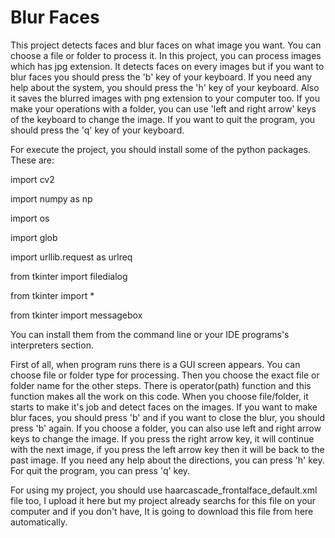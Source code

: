 # Blur Faces

This project detects faces and blur faces on what image you want. You can choose a file or folder to process it. In this project, you can process images which has jpg extension. It detects faces on every images but if you want to blur faces you should press the 'b' key of your keyboard. If you need any help about the system, you should press the 'h' key of your keyboard. Also it saves the blurred images with png extension to your computer too. If you make your operations with a folder, you can use 'left and right arrow' keys of the keyboard to change the image. If you want to quit the program, you should press the 'q' key of your keyboard.

For execute the project, you should install some of the python packages. These are:

import cv2

import numpy as np

import os

import glob

import urllib.request as urlreq

from tkinter import filedialog

from tkinter import *

from tkinter import messagebox

You can install them  from the command line or your IDE programs's interpreters section.

First of all, when program runs there is a GUI screen appears. You can choose file or folder type for processing. Then you choose the exact file or folder name for the other steps. There is operator(path) function and this function makes all the work on this code. When you choose file/folder, it starts to make it's job and detect faces on the images. If you want to make blur faces, you should press 'b' and if you want to close the blur, you should press 'b' again. If you choose a folder, you can also use left and right arrow keys to change the image. If you press the right arrow key, it will continue with the next image, if you press the left arrow key then it will be back to the past image. If you need any help about the directions, you can press 'h' key. For quit the program, you can press 'q' key.

For using my project, you should use haarcascade_frontalface_default.xml file too, I upload it here but my project already searchs for this file on your computer and if you don't have, It is going to download this file from here automatically.
